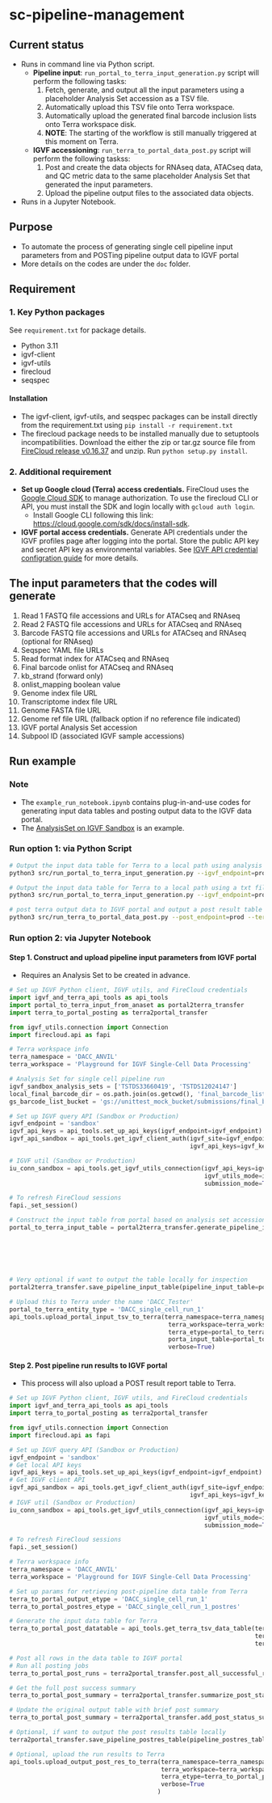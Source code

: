 # sc-pipeline-management

## Current status

* Runs in command line via Python script.
  * **Pipeline input**: `run_portal_to_terra_input_generation.py` script will perform the following tasks:
    1. Fetch, generate, and output all the input parameters using a placeholder Analysis Set accession as a TSV file.
    2. Automatically upload this TSV file onto Terra workspace.
    3. Automatically upload the generated final barcode inclusion lists onto Terra workspace disk.
    4. **NOTE**: The starting of the workflow is still manually triggered at this moment on Terra.
  * **IGVF accessioning**: `run_terra_to_portal_data_post.py` script will perform the following taskss:
    1. Post and create the data objects for RNAseq data, ATACseq data, and QC metric data to the same placeholder Analysis Set that generated the input parameters.
    2. Upload the pipeline output files to the associated data objects.
* Runs in a Jupyter Notebook.

## Purpose

* To automate the process of generating single cell pipeline input parameters from and POSTing pipeline output data to IGVF portal
* More details on the codes are under the `doc` folder.

## Requirement

### 1. Key Python packages

See `requirement.txt` for package details.

* Python 3.11
* igvf-client
* igvf-utils
* firecloud
* seqspec

#### Installation

* The igvf-client, igvf-utils, and seqspec packages can be install directly from the requirement.txt using `pip install -r requirement.txt`
* The firecloud package needs to be installed manually due to setuptools incompatibilities. Download the either the zip or tar.gz source file from [FireCloud release v0.16.37](https://github.com/broadinstitute/fiss/releases/tag/v0.16.37) and unzip. Run `python setup.py install`.

### 2. Additional requirement

* **Set up Google cloud (Terra) access credentials.** FireCloud uses the [Google Cloud SDK](https://cloud.google.com/sdk/) to manage authorization. To use the firecloud CLI or API, you must install the SDK and login locally with `gcloud auth login`.
  * Install Google CLI following this link: <https://cloud.google.com/sdk/docs/install-sdk>.
* **IGVF portal access credentials.** Generate API credentials under the IGVF profiles page after logging into the portal. Store the public API key and secret API key as environmental variables. See [IGVF API credential configration guide](https://github.com/IGVF-DACC/igvf_utils/wiki/Configuration) for more details.

## The input parameters that the codes will generate

1. Read 1 FASTQ file accessions and URLs for ATACseq and RNAseq
2. Read 2 FASTQ file accessions and URLs for ATACseq and RNAseq
3. Barcode FASTQ file accessions and URLs for ATACseq and RNAseq (optional for RNAseq)
4. Seqspec YAML file URLs
5. Read format index for ATACseq and RNAseq
6. Final barcode onlist for ATACseq and RNAseq
7. kb_strand (forward only)
8. onlist_mapping boolean value
9. Genome index file URL
10. Transcriptome index file URL
11. Genome FASTA file URL
12. Genome ref file URL (fallback option if no reference file indicated)
13. IGVF portal Analysis Set accession
14. Subpool ID (associated IGVF sample accessions)

## Run example

### Note

* The `example_run_notebook.ipynb` contains plug-in-and-use codes for generating input data tables and posting output data to the IGVF data portal.
* The [AnalysisSet on IGVF Sandbox](https://sandbox.igvf.org/analysis-sets/TSTDS33660419/) is an example.

### Run option 1: via Python Script

```bash
# Output the input data table for Terra to a local path using analysis set IDs from an input string
python3 src/run_portal_to_terra_input_generation.py --igvf_endpoint=prod --input_analysis_set=IGVFDS5316CVFR --terra_etype=pipeline_test_run

# Output the input data table for Terra to a local path using a txt file with one analysis file per line
python3 src/run_portal_to_terra_input_generation.py --igvf_endpoint=prod --input_analysis_set_file=/local_dirs/analysis_set_accessions.txt --terra_etype=pipeline_test_run

# post terra output data to IGVF portal and output a post result table to a local path
python3 src/run_terra_to_portal_data_post.py --post_endpoint=prod --terra_namespace=DACC_ANVIL --terra_workspace='Playground for IGVF Single-Cell Data Processing' --terra_etype=DACC_single_cell_run_1 --upload_file=True --output_dir="$(pwd)/terra_input_datatables"
```

### Run option 2: via Jupyter Notebook

#### Step 1. Construct and upload pipeline input parameters from IGVF portal

* Requires an Analysis Set to be created in advance.

```python
# Set up IGVF Python client, IGVF utils, and FireCloud credentials
import igvf_and_terra_api_tools as api_tools
import portal_to_terra_input_from_anaset as portal2terra_transfer
import terra_to_portal_posting as terra2portal_transfer

from igvf_utils.connection import Connection
import firecloud.api as fapi

# Terra workspace info
terra_namespace = 'DACC_ANVIL'
terra_workspace = 'Playground for IGVF Single-Cell Data Processing'

# Analysis Set for single cell pipeline run
igvf_sandbox_analysis_sets = ['TSTDS33660419', 'TSTDS12024147']
local_final_barcode_dir = os.path.join(os.getcwd(), 'final_barcode_list/')
gs_barcode_list_bucket = 'gs://unittest_mock_bucket/submissions/final_barcode_onlist/'

# Set up IGVF query API (Sandbox or Production)
igvf_endpoint = 'sandbox'
igvf_api_keys = api_tools.set_up_api_keys(igvf_endpoint=igvf_endpoint)
igvf_api_sandbox = api_tools.get_igvf_client_auth(igvf_site=igvf_endpoint,
                                                  igvf_api_keys=igvf_keys)

# IGVF util (Sandbox or Production)
iu_conn_sandbox = api_tools.get_igvf_utils_connection(igvf_api_keys=igvf_api_keys,
                                                      igvf_utils_mode=igvf_endpoint,
                                                      submission_mode=True)

# To refresh FireCloud sessions
fapi._set_session()

# Construct the input table from portal based on analysis set accessions
portal_to_terra_input_table = portal2terra_transfer.generate_pipeline_input_table(query_analysis_set_accs=unittest_analysis_sets,
                                                                                  igvf_api=igvf_api_sandbox,
                                                                                  terra_etype='unittest_pipeline_tester',
                                                                                  local_barcode_file_dir=local_final_barcode_dir,
                                                                                  gs_barcode_list_bucket=gs_barcode_list_bucket
                                                                                  )

# Very optional if want to output the table locally for inspection
portal2terra_transfer.save_pipeline_input_table(pipeline_input_table=portal_to_terra_input_table, output_dir='./')

# Upload this to Terra under the name 'DACC_Tester'
portal_to_terra_entity_type = 'DACC_single_cell_run_1'
api_tools.upload_portal_input_tsv_to_terra(terra_namespace=terra_namespace,
                                            terra_workspace=terra_workspace,
                                            terra_etype=portal_to_terra_entity_type,
                                            porta_input_table=portal_to_terra_input_table,
                                            verbose=True)
```

#### Step 2. Post pipeline run results to IGVF portal

* This process will also upload a POST result report table to Terra.

```python
# Set up IGVF Python client, IGVF utils, and FireCloud credentials
import igvf_and_terra_api_tools as api_tools
import terra_to_portal_posting as terra2portal_transfer

from igvf_utils.connection import Connection
import firecloud.api as fapi

# Set up IGVF query API (Sandbox or Production)
igvf_endpoint = 'sandbox'
# Get local API keys
igvf_api_keys = api_tools.set_up_api_keys(igvf_endpoint=igvf_endpoint)
# Get IGVF client API
igvf_api_sandbox = api_tools.get_igvf_client_auth(igvf_site=igvf_endpoint,
                                                  igvf_api_keys=igvf_keys)
# IGVF util (Sandbox or Production)
iu_conn_sandbox = api_tools.get_igvf_utils_connection(igvf_api_keys=igvf_api_keys,
                                                      igvf_utils_mode=igvf_endpoint,
                                                      submission_mode=True)

# To refresh FireCloud sessions
fapi._set_session()

# Terra workspace info
terra_namespace = 'DACC_ANVIL'
terra_workspace = 'Playground for IGVF Single-Cell Data Processing'

# Set up params for retrieving post-pipeline data table from Terra
terra_to_portal_output_etype = 'DACC_single_cell_run_1'
terra_to_portal_postres_etype = 'DACC_single_cell_run_1_postres'

# Generate the input data table for Terra
terra_to_portal_post_datatable = api_tools.get_terra_tsv_data_table(terra_namespace=terra_namespace,
                                                                    terra_workspace=terra_workspace,
                                                                    terra_etype=terra_to_portal_output_etype)

# Post all rows in the data table to IGVF portal
# Run all posting jobs
terra_to_portal_post_runs = terra2portal_transfer.post_all_successful_runs(igvf_api=igvf_api_sandbox, igvf_utils_api=iu_conn_sandbox, upload_file=False, full_terra_data_table=terra_to_portal_post_datatable)

# Get the full post success summary
terra_to_portal_post_summary = terra2portal_transfer.summarize_post_status(post_results=terra_to_portal_post_runs)

# Update the original output table with brief post summary
terra_to_portal_post_summary = terra2portal_transfer.add_post_status_summary_to_output_data_table(full_terra_data_table=terra_to_portal_post_datatable, post_status_df=terra_to_portal_post_summary)

# Optional, if want to output the post results table locally
terra2portal_transfer.save_pipeline_postres_table(pipeline_postres_table=posting_all_data_report, output_dir='./')

# Optional, upload the run results to Terra
api_tools.upload_output_post_res_to_terra(terra_namespace=terra_namespace,
                                          terra_workspace=terra_workspace,
                                          terra_etype=terra_to_portal_postres_etype,
                                          verbose=True
                                         )
```
